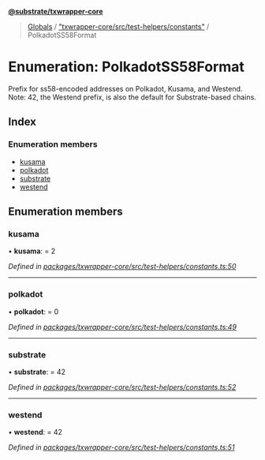 **[@substrate/txwrapper-core](../README.md)**

> [Globals](../globals.md) / ["txwrapper-core/src/test-helpers/constants"](../modules/_txwrapper_core_src_test_helpers_constants_.md) / PolkadotSS58Format

# Enumeration: PolkadotSS58Format

Prefix for ss58-encoded addresses on Polkadot, Kusama, and Westend. Note:
42, the Westend prefix, is also the default for Substrate-based chains.

## Index

### Enumeration members

* [kusama](_txwrapper_core_src_test_helpers_constants_.polkadotss58format.md#kusama)
* [polkadot](_txwrapper_core_src_test_helpers_constants_.polkadotss58format.md#polkadot)
* [substrate](_txwrapper_core_src_test_helpers_constants_.polkadotss58format.md#substrate)
* [westend](_txwrapper_core_src_test_helpers_constants_.polkadotss58format.md#westend)

## Enumeration members

### kusama

•  **kusama**:  = 2

*Defined in [packages/txwrapper-core/src/test-helpers/constants.ts:50](https://github.com/paritytech/txwrapper-core/blob/2862592/packages/txwrapper-core/src/test-helpers/constants.ts#L50)*

___

### polkadot

•  **polkadot**:  = 0

*Defined in [packages/txwrapper-core/src/test-helpers/constants.ts:49](https://github.com/paritytech/txwrapper-core/blob/2862592/packages/txwrapper-core/src/test-helpers/constants.ts#L49)*

___

### substrate

•  **substrate**:  = 42

*Defined in [packages/txwrapper-core/src/test-helpers/constants.ts:52](https://github.com/paritytech/txwrapper-core/blob/2862592/packages/txwrapper-core/src/test-helpers/constants.ts#L52)*

___

### westend

•  **westend**:  = 42

*Defined in [packages/txwrapper-core/src/test-helpers/constants.ts:51](https://github.com/paritytech/txwrapper-core/blob/2862592/packages/txwrapper-core/src/test-helpers/constants.ts#L51)*
